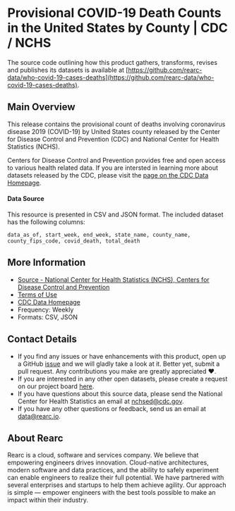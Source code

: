 # Provisional COVID-19 Death Counts in the United States by County | CDC / NCHS

The source code outlining how this product gathers, transforms, revises and publishes its datasets is available at [https://github.com/rearc-data/who-covid-19-cases-deaths](https://github.com/rearc-data/who-covid-19-cases-deaths).

## Main Overview
This release contains the provisional count of deaths involving coronavirus disease 2019 (COVID-19) by United States county released by the Center for Disease Control and Prevention (CDC) and National Center for Health Statistics (NCHS).

Centers for Disease Control and Prevention provides free and open access to various health related data. If you are intersted in learning more about datasets released by the CDC, please visit the [page on the CDC Data Homepage](https://data.cdc.gov).

#### Data Source
This resource is presented in CSV and JSON format. The included dataset has the following columns:

`data_as_of, start_week, end_week, state_name, county_name, county_fips_code, covid_death, total_death`

## More Information
- [Source - National Center for Health Statistics (NCHS), Centers for Disease Control and Prevention](https://data.cdc.gov/NCHS/Provisional-COVID-19-Death-Counts-in-the-United-St/kn79-hsxy) 
- [Terms of Use](https://www.usa.gov/government-works)
- [CDC Data Homepage](https://data.cdc.gov/)
- Frequency: Weekly
- Formats: CSV, JSON

## Contact Details
- If you find any issues or have enhancements with this product, open up a GitHub [issue](https://github.com/rearc-data/who-covid-19-cases-deaths/issues) and we will gladly take a look at it. Better yet, submit a pull request. Any contributions you make are greatly appreciated :heart:.
- If you are interested in any other open datasets, please create a request on our project board [here](https://github.com/rearc-data/covid-datasets-aws-data-exchange/projects/1).
- If you have questions about this source data, please send the National Center for Health Statistics an email at nchsed@cdc.gov.
- If you have any other questions or feedback, send us an email at data@rearc.io.

## About Rearc
Rearc is a cloud, software and services company. We believe that empowering engineers drives innovation. Cloud-native architectures, modern software and data practices, and the ability to safely experiment can enable engineers to realize their full potential. We have partnered with several enterprises and startups to help them achieve agility. Our approach is simple — empower engineers with the best tools possible to make an impact within their industry.